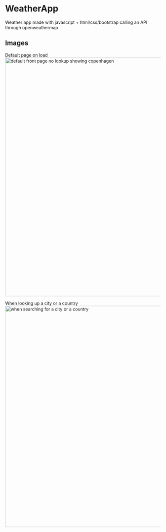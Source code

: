 # WeatherApp
Weather app made with javascript + html/css/bootstrap calling an API through openweathermap


## Images
Default page on load
<img width="772" alt="default front page no lookup showing copenhagen" src="https://user-images.githubusercontent.com/33609590/183452386-c6374efa-6204-4be5-8b2f-9b5e0f401242.png">




When looking up a city or a country
<img width="716" alt="when searching for a city or a country" src="https://user-images.githubusercontent.com/33609590/183452522-812de696-7b62-4dcd-977e-3af916608ab4.png">
